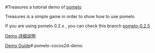#Treasures
a tutorial demo of [pomelo](https://github.com/NetEase/pomelo)

Treasures is a simple game in order to show how to use pomelo

If you are using pomelo 0.2.x , you can check this branch [pomelo-0.2.5](https://github.com/NetEase/treasures/tree/pomelo-0.2.5)

[Demo 详细说明](https://github.com/NetEase/pomelo/wiki/Tutorial-2----Treasures)

[Demo Guide](https://github.com/NetEase/pomelo/wiki/Treasure)# pomelo-cocos2d-demo
